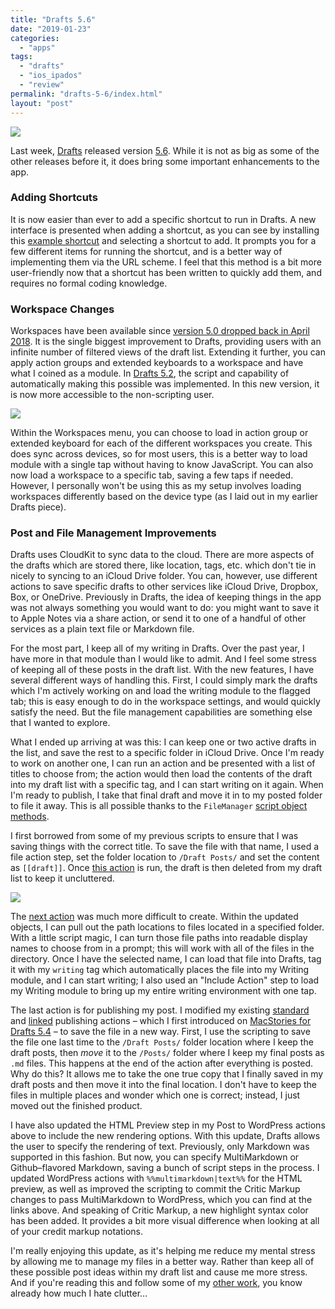 ```yaml
---
title: "Drafts 5.6"
date: "2019-01-23"
categories: 
  - "apps"
tags: 
  - "drafts"
  - "ios_ipados"
  - "review"
permalink: "drafts-5-6/index.html"
layout: "post"
---
```


[![](/images/D56-Hero-1024x743.png)](https://www.nahumck.me/wp-content/uploads/2019/01/D56-Hero.png)

Last week, [Drafts](https://itunes.apple.com/us/app/drafts-5-capture-act/id1236254471?mt=8&uo=4&at=1001l4VZ) released version [5.6](https://forums.getdrafts.com/t/drafts-5-6-0-released/3604). While it is not as big as some of the other releases before it, it does bring some important enhancements to the app.

### Adding Shortcuts

It is now easier than ever to add a specific shortcut to run in Drafts. A new interface is presented when adding a shortcut, as you can see by installing this [example shortcut](https://www.icloud.com/shortcuts/bbcafbdca9324a8d8a8d4306de8121bb) and selecting a shortcut to add. It prompts you for a few different items for running the shortcut, and is a better way of implementing them via the URL scheme. I feel that this method is a bit more user-friendly now that a shortcut has been written to quickly add them, and requires no formal coding knowledge.

### Workspace Changes

Workspaces have been available since [version 5.0 dropped back in April 2018](https://www.macstories.net/reviews/drafts-5-the-macstories-review/). It is the single biggest improvement to Drafts, providing users with an infinite number of filtered views of the draft list. Extending it further, you can apply action groups and extended keyboards to a workspace and have what I coined as a module. In [Drafts 5.2](https://www.nahumck.me/drafts-5-2-the-navigation-update/), the script and capability of automatically making this possible was implemented. In this new version, it is now more accessible to the non-scripting user.

[![](/images/D56-Workspace-Improvements-1024x654.png)](https://www.nahumck.me/wp-content/uploads/2019/01/D56-Workspace-Improvements.png)

Within the Workspaces menu, you can choose to load in action group or extended keyboard for each of the different workspaces you create. This does sync across devices, so for most users, this is a better way to load module with a single tap without having to know JavaScript. You can also now load a workspace to a specific tab, saving a few taps if needed. However, I personally won't be using this as my setup involves loading workspaces differently based on the device type (as I laid out in my earlier Drafts piece).

### Post and File Management Improvements

Drafts uses CloudKit to sync data to the cloud. There are more aspects of the drafts which are stored there, like location, tags, etc. which don't tie in nicely to syncing to an iCloud Drive folder. You can, however, use different actions to save specific drafts to other services like iCloud Drive, Dropbox, Box, or OneDrive. Previously in Drafts, the idea of keeping things in the app was not always something you would want to do: you might want to save it to Apple Notes via a share action, or send it to one of a handful of other services as a plain text file or Markdown file.

For the most part, I keep all of my writing in Drafts. Over the past year, I have more in that module than I would like to admit. And I feel some stress of keeping all of these posts in the draft list. With the new features, I have several different ways of handling this. First, I could simply mark the drafts which I'm actively working on and load the writing module to the flagged tab; this is easy enough to do in the workspace settings, and would quickly satisfy the need. But the file management capabilities are something else that I wanted to explore.

What I ended up arriving at was this: I can keep one or two active drafts in the list, and save the rest to a specific folder in iCloud Drive. Once I'm ready to work on another one, I can run an action and be presented with a list of titles to choose from; the action would then load the contents of the draft into my draft list with a specific tag, and I can start writing on it again. When I'm ready to publish, I take that final draft and move it in to my posted folder to file it away. This is all possible thanks to the `FileManager` [script object methods](http://reference.getdrafts.com/objects/FileManager.html).

I first borrowed from some of my previous scripts to ensure that I was saving things with the correct title. To save the file with that name, I used a file action step, set the folder location to `/Draft Posts/` and set the content as `[[draft]]`. Once [this action](https://actions.getdrafts.com/a/1SZ) is run, the draft is then deleted from my draft list to keep it uncluttered.

[![](/images/D56-Select-File-Action-1024x743.png)](https://www.nahumck.me/wp-content/uploads/2019/01/D56-Select-File-Action.png)

The [next action](https://actions.getdrafts.com/a/1SY) was much more difficult to create. Within the updated objects, I can pull out the path locations to files located in a specified folder. With a little script magic, I can turn those file paths into readable display names to choose from in a prompt; this will work with all of the files in the directory. Once I have the selected name, I can load that file into Drafts, tag it with my `writing` tag which automatically places the file into my Writing module, and I can start writing; I also used an "Include Action" step to load my Writing module to bring up my entire writing environment with one tap.

The last action is for publishing my post. I modified my existing [standard](https://actions.getdrafts.com/a/1O1) and [linked](https://actions.getdrafts.com/a/1O2) publishing actions – which I first introduced on [MacStories for Drafts 5.4](https://www.macstories.net/reviews/drafts-5-4-siri-shortcuts-wordpress-and-more/) – to save the file in a new way. First, I use the scripting to save the file one last time to the `/Draft Posts/` folder location where I keep the draft posts, then _move_ it to the `/Posts/` folder where I keep my final posts as `.md` files. This happens at the end of the action after everything is posted. Why do this? It allows me to take the one true copy that I finally saved in my draft posts and then move it into the final location. I don't have to keep the files in multiple places and wonder which one is correct; instead, I just moved out the finished product.

I have also updated the HTML Preview step in my Post to WordPress actions above to include the new rendering options. With this update, Drafts allows the user to specify the rendering of text. Previously, only Markdown was supported in this fashion. But now, you can specify MultiMarkdown or Github–flavored Markdown, saving a bunch of script steps in the process. I updated WordPress actions with `%%multimarkdown|text%%` for the HTML preview, as well as improved the scripting to commit the Critic Markup changes to pass MultiMarkdown to WordPress, which you can find at the links above. And speaking of Critic Markup, a new highlight syntax color has been added. It provides a bit more visual difference when looking at all of your credit markup notations.

I'm really enjoying this update, as it's helping me reduce my mental stress by allowing me to manage my files in a better way. Rather than keep all of these possible post ideas within my draft list and cause me more stress. And if you're reading this and follow some of my [other work](http://podcast.fundamentallybroken.men), you know already how much I hate clutter…
